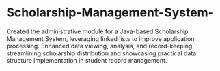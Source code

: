 # Scholarship-Management-System-
Created the administrative module for a Java-based Scholarship Management System, leveraging linked lists to improve application processing. Enhanced data viewing, analysis, and record-keeping, streamlining scholarship distribution and showcasing practical data structure implementation in student record management.
